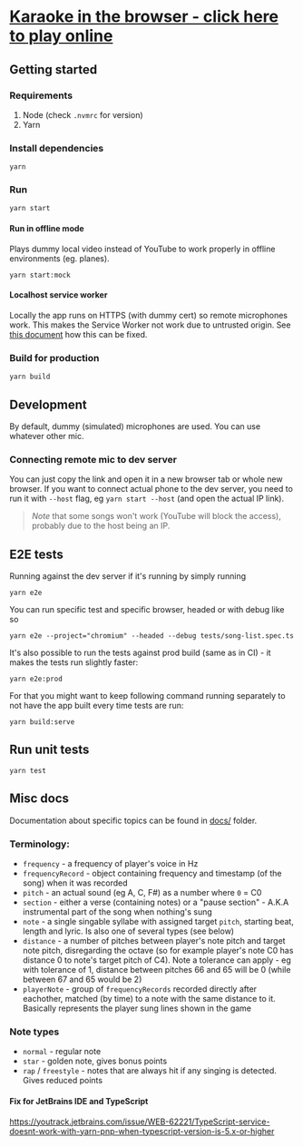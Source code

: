 # [Karaoke in the browser - click here to play online](https://allkaraoke.party/)


## Getting started

### Requirements

1. Node (check `.nvmrc` for version)
2. Yarn

### Install dependencies

```
yarn
```

### Run

```
yarn start
```

#### Run in offline mode

Plays dummy local video instead of YouTube to work properly in offline environments (eg. planes).

```
yarn start:mock
```

#### Localhost service worker
Locally the app runs on HTTPS (with dummy cert) so remote microphones work. This makes the Service Worker not
work due to untrusted origin. See [this document](config/crt/readme.md) how this can be fixed.

### Build for production

```
yarn build
```

## Development
By default, dummy (simulated) microphones are used. You can use whatever other mic.

### Connecting remote mic to dev server
You can just copy the link and open it in a new browser tab or whole new browser. If you want to connect actual phone
to the dev server, you need to run it with `--host` flag, eg `yarn start --host` (and open the actual IP link).

> _Note_ that some songs won't work (YouTube will block the access), probably due to the host being an IP.

## E2E tests
Running against the dev server if it's running by simply running
```
yarn e2e
```
You can run specific test and specific browser, headed or with debug like so
```
yarn e2e --project="chromium" --headed --debug tests/song-list.spec.ts
```
It's also possible to run the tests against prod build (same as in CI) - it makes the tests run slightly faster:
```
yarn e2e:prod
```
For that you might want to keep following command running separately to not have the app built every time tests are run:
```
yarn build:serve
```

## Run unit tests

```
yarn test
```

## Misc docs

Documentation about specific topics can be found in [docs/](docs/) folder.

### Terminology:

-   `frequency` - a frequency of player's voice in Hz
-   `frequencyRecord` - object containing frequency and timestamp (of the song) when it was recorded
-   `pitch` - an actual sound (eg A, C, F#) as a number where `0` = C0
-   `section` - either a verse (containing notes) or a "pause section" - A.K.A instrumental part of the song when nothing's sung
-   `note` - a single singable syllabe with assigned target `pitch`, starting beat, length and lyric. Is also one of several types (see below)
-   `distance` - a number of pitches between player's note pitch and target note pitch, disregarding the octave (so for example player's note C0 has distance 0 to note's target pitch of C4). Note a tolerance can apply - eg with tolerance of 1, distance between pitches 66 and 65 will be 0 (while between 67 and 65 would be 2)
-   `playerNote` - group of `frequencyRecords` recorded directly after eachother, matched (by time) to a note with the same distance to it. Basically represents the player sung lines shown in the game

### Note types

-   `normal` - regular note
-   `star` - golden note, gives bonus points
-   `rap` / `freestyle` - notes that are always hit if any singing is detected. Gives reduced points

#### Fix for JetBrains IDE and TypeScript
https://youtrack.jetbrains.com/issue/WEB-62221/TypeScript-service-doesnt-work-with-yarn-pnp-when-typescript-version-is-5.x-or-higher